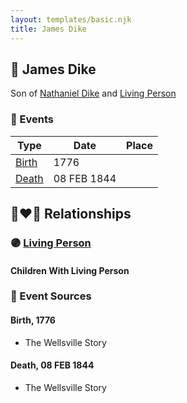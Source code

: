 ```yaml
---
layout: templates/basic.njk
title: James Dike
---
```

## 🔵 James Dike

Son of [Nathaniel Dike](/people/3/36914917) and [Living Person](/people/6/66432130)

### 📆 Events

Type | Date | Place
------ | ------ | ------
[Birth](#event-0) | 1776 |
[Death](#event-1) | 08 FEB 1844 |

## 👩‍❤️‍👨 Relationships

### 🟣 [Living Person](/people/5/5158330)

#### Children With Living Person
### 📰 Event Sources

#### <a id="event-0"></a> Birth, 1776
* The Wellsville Story

#### <a id="event-1"></a> Death, 08 FEB 1844
* The Wellsville Story